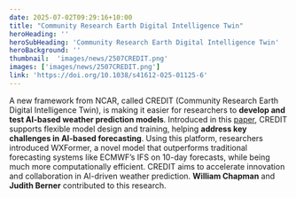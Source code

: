 ```yaml
---
date: 2025-07-02T09:29:16+10:00
title: "Community Research Earth Digital Intelligence Twin"
heroHeading: ''
heroSubHeading: 'Community Research Earth Digital Intelligence Twin'
heroBackground: ''
thumbnail:  'images/news/2507CREDIT.png'
images: ['images/news/2507CREDIT.png']
link: 'https://doi.org/10.1038/s41612-025-01125-6'
---
```


A new framework from NCAR, called CREDIT (Community Research Earth Digital Intelligence Twin), is making it easier for researchers to **develop and test AI-based weather prediction models**. Introduced in this [paper](https://doi.org/10.1038/s41612-025-01125-6), CREDIT supports flexible model design and training, helping **address key challenges in AI-based forecasting**. Using this platform, researchers introduced WXFormer, a novel model that outperforms traditional forecasting systems like ECMWF’s IFS on 10-day forecasts, while being much more computationally efficient. CREDIT aims to accelerate innovation and collaboration in AI-driven weather prediction. **William Chapman** and **Judith Berner** contributed to this research.